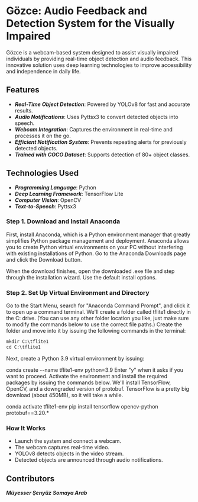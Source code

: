 # Gözce: Audio Feedback and Detection System for the Visually Impaired
Gözce is a webcam-based system designed to assist visually impaired individuals by providing real-time object detection and audio feedback. This innovative solution uses deep learning technologies to improve accessibility and independence in daily life.

## Features
- ***Real-Time Object Detection***: Powered by YOLOv8 for fast and accurate results.
- ***Audio Notifications***: Uses Pyttsx3 to convert detected objects into speech.
- ***Webcam Integration***: Captures the environment in real-time and processes it on the go.
- ***Efficient Notification System***: Prevents repeating alerts for previously detected objects.
- ***Trained with COCO Dataset***: Supports detection of 80+ object classes.

## Technologies Used
- ***Programming Language***: Python
- ***Deep Learning Framework***: TensorFlow Lite
- ***Computer Vision***: OpenCV
- ***Text-to-Speech***: Pyttsx3

### Step 1. Download and Install Anaconda
First, install Anaconda, which is a Python environment manager that greatly simplifies Python package management and deployment. Anaconda allows you to create Python virtual environments on your PC without interfering with existing installations of Python. Go to the Anaconda Downloads page and click the Download button.

When the download finishes, open the downloaded .exe file and step through the installation wizard. Use the default install options.

### Step 2. Set Up Virtual Environment and Directory
Go to the Start Menu, search for "Anaconda Command Prompt", and click it to open up a command terminal. We'll create a folder called tflite1 directly in the C: drive. (You can use any other folder location you like, just make sure to modify the commands below to use the correct file paths.) Create the folder and move into it by issuing the following commands in the terminal:
```python
mkdir C:\tflite1
cd C:\tflite1
```
Next, create a Python 3.9 virtual environment by issuing:

conda create --name tflite1-env python=3.9
Enter "y" when it asks if you want to proceed. Activate the environment and install the required packages by issuing the commands below. We'll install TensorFlow, OpenCV, and a downgraded version of protobuf. TensorFlow is a pretty big download (about 450MB), so it will take a while.

conda activate tflite1-env
pip install tensorflow opencv-python protobuf==3.20.*

### How It Works
- Launch the system and connect a webcam.
- The webcam captures real-time video.
- YOLOv8 detects objects in the video stream.
- Detected objects are announced through audio notifications.

## Contributors
***Müyesser Şenyüz***
***Somaya Arab***
